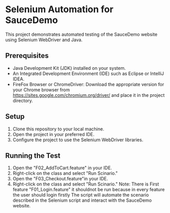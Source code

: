 # Selenium Automation for SauceDemo

This project demonstrates automated testing of the SauceDemo website using Selenium WebDriver and Java.

## Prerequisites

- Java Development Kit (JDK) installed on your system.
- An Integrated Development Environment (IDE) such as Eclipse or IntelliJ IDEA.
- FireFox Browser or ChromeDriver: Download the appropriate version for your Chrome browser from https://sites.google.com/chromium.org/driver/ and place it in the project directory.

## Setup

1. Clone this repository to your local machine.
2. Open the project in your preferred IDE.
3. Configure the project to use the Selenium WebDriver libraries.

## Running the Test

1. Open the "F02_AddToCart.feature" in your IDE.
2. Right-click on the class and select "Run Scinario."
3. Open the "F03_Checkout.feature"in your IDE.
4. Right-click on the class and select "Run Scinario."
   Note: There is First feature "F01_Login.feature" it shouldnot be run because in every feature the user should login firstly
The script will automate the scenario described in the Selenium script and interact with the SauceDemo website.

